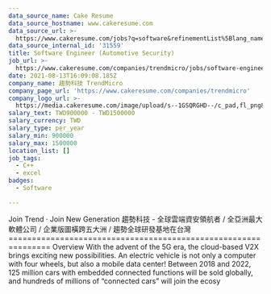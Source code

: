 ```yaml
---
data_source_name: Cake Resume
data_source_hostname: www.cakeresume.com
data_source_url: >-
  https://www.cakeresume.com/jobs?q=software&refinementList%5Blang_name%5D%5B0%5D=English&refinementList%5Bsalary_type%5D=per_year&range%5Bsalary_range%5D%5Bmin%5D=1000000&page=2
data_source_internal_id: '31559'
title: Software Engineer (Automotive Security)
job_url: >-
  https://www.cakeresume.com/companies/trendmicro/jobs/software-engineer-automotive-security
date: 2021-08-13T16:09:08.185Z
company_name: 趨勢科技 TrendMicro
company_page_url: 'https://www.cakeresume.com/companies/trendmicro'
company_logo_url: >-
  https://media.cakeresume.com/image/upload/s--1GSQRGHD--/c_pad,fl_png8,h_200,w_200/v1536046772/i1wwlco86slotrkxcujd.png
salary_text: TWD900000 - TWD1500000
salary_currency: TWD
salary_type: per_year
salary_min: 900000
salary_max: 1500000
location_list: []
job_tags:
  - C++
  - excel
badges:
  - Software

---
```


Join Trend ‧ Join New Generation 趨勢科技 - 全球雲端資安領航者 / 全亞洲最大軟體公司 / 企業版圖橫跨五大洲 / 趨勢全球研發基地在台灣 =============================================================== Overview With the advent of the 5G era, the cloud-based V2X brings exciting new possibilities. An electric vehicle is not only a computer with four wheels, but also a mobile data center! Between 2018 and 2022, 125 million cars with embedded connected functions will be sold globally, and hundreds of millions of “connected cars” will join the ecosy